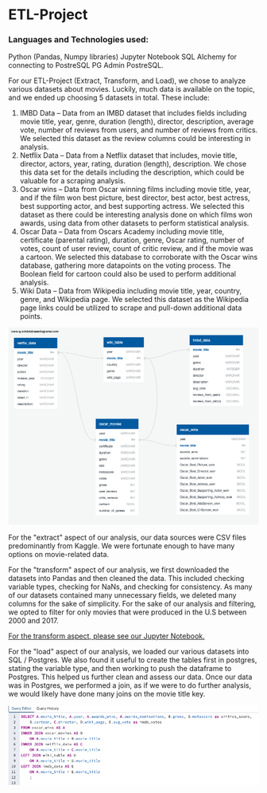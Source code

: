 # ETL-Project

### Languages and Technologies used:
Python (Pandas, Numpy libraries)
Jupyter Notebook
SQL Alchemy for connecting to PostreSQL
PG Admin
PostreSQL.

For our ETL-Project (Extract, Transform, and Load), we chose to analyze various datasets about movies. Luckily, much data is available on the topic, and we ended up choosing 5 datasets in total. These include:
1.	IMBD Data – Data from an IMBD dataset that includes fields including movie title, year, genre, duration (length), director, description, average vote, number of reviews from users, and number of reviews from critics. We selected this dataset as the review columns could be interesting in analysis.
2.	Netflix Data – Data from a Netflix dataset that includes, movie title, director, actors, year, rating, duration (length), description. We chose this data set for the details including the description, which could be valuable for a scraping analysis. 
3.	Oscar wins – Data from Oscar winning films including movie title, year, and if the film won best picture, best director, best actor, best actress, best supporting actor, and best supporting actress. We selected this dataset as there could be interesting analysis done on which films won awards, using data from other datasets to perform statistical analysis.
4.	Oscar Data – Data from Oscars Academy including movie title, certificate (parental rating), duration, genre, Oscar rating, number of votes, count of user review, count of critic review, and if the movie was a cartoon. We selected this database to corroborate with the Oscar wins database, gathering more datapoints on the voting process. The Boolean field for cartoon could also be used to perform additional analysis.
5.	Wiki Data – Data from Wikipedia including movie title, year, country, genre, and Wikipedia page. We selected this dataset as the Wikipedia page links could be utilized to scrape and pull-down additional data points.

![](https://github.com/jgriffin1314/ETL-Project/blob/main/Images/diagram.png)

For the "extract" aspect of our analysis, our data sources were CSV files predominantly from Kaggle. We were fortunate enough to have many options on movie-related data.

For the "transform" aspect of our analysis, we first downloaded the datasets into Pandas and then cleaned the data. This included checking variable types, checking for NaNs, and checking for consistency. As many of our datasets contained many unnecessary fields, we deleted many columns for the sake of simplicity. For the sake of our analysis and filtering, we opted to filter for only movies that were produced in the U.S between 2000 and 2017.

[For the transform aspect, please see our Jupyter Notebook.](https://github.com/jgriffin1314/ETL-Project/blob/main/Nadia/Nadias_ETL_notebook.ipynb)

For the "load" aspect of our analysis, we loaded our various datasets into SQL / Postgres. We also found it useful to create the tables first in postgres, stating the variable type, and then working to push the  dataframe to Postgres. This helped us further clean and assess our data. Once our data was in Postgres, we performed a join, as if we were to do further analysis, we would likely have done many joins on the movie title key.

![](https://github.com/jgriffin1314/ETL-Project/blob/main/Images/final_join_sql.png)

